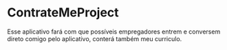 # ContrateMeProject
Esse aplicativo fará com que possíveis empregadores entrem e conversem direto comigo pelo aplicativo, conterá também meu curriculo.

